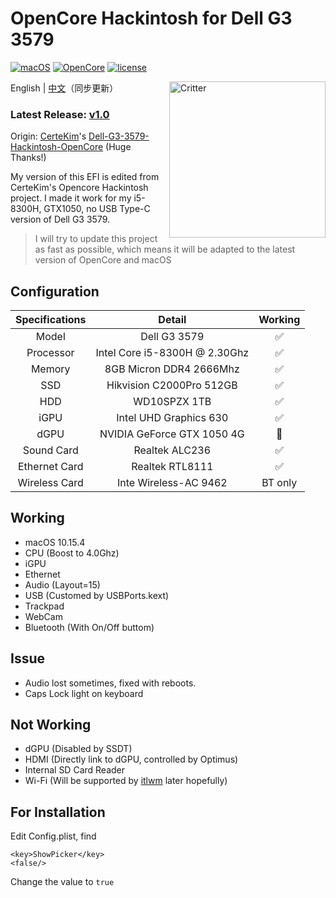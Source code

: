 # OpenCore Hackintosh for Dell G3 3579

[![macOS](https://img.shields.io/badge/macOS-10.15.4-orange)](https://www.apple.com.cn/macos/catalina/)
[![OpenCore](https://img.shields.io/badge/OpenCore-0.5.7-9cf)](https://github.com/williambj1/OpenCore-Factory/)
[![license](https://img.shields.io/badge/license-Anti%20996-blue.svg)](https://github.com/996icu/996.ICU/blob/master/LICENSE)

<img align="right" src="https://support.apple.com/content/dam/edam/applecare/images/en_US/macos/psp-mini-hero-macos-high-sierra-whats-new_2x.png" alt="Critter" width="250">

English | [中文](https://github.com/tonyleelyy/OpenCore-Hackintosh-Dell-G3-3579/blob/master/README_CN.md)（同步更新）

### Latest Release: [v1.0](https://github.com/tonyleelyy/OpenCore-Hackintosh-Dell-G3-3579/releases/tag/v1.0)

Origin: [CerteKim](https://github.com/CerteKim)'s [Dell-G3-3579-Hackintosh-OpenCore](https://github.com/CerteKim/Dell-G3-3579-Hackintosh-OpenCore) (Huge Thanks!)

My version of this EFI is edited from CerteKim's Opencore Hackintosh project.
I made it work for my i5-8300H, GTX1050, no USB Type-C version of Dell G3 3579.

> I will try to update this project as fast as possible, which means it will be adapted to the latest version of OpenCore and macOS

## Configuration

| Specifications | Detail | Working |
| :------------: | :------: | :--------: |
| Model | Dell G3 3579 | ✅ |
| Processor | Intel Core i5-8300H @ 2.30Ghz | ✅ |
| Memory | 8GB Micron DDR4 2666Mhz | ✅ |
| SSD | Hikvision C2000Pro 512GB | ✅ |
| HDD | WD10SPZX 1TB | ✅ |
| iGPU | Intel UHD Graphics 630 | ✅ |
| dGPU | NVIDIA GeForce GTX 1050 4G | 🚫 |
| Sound Card | Realtek ALC236 | ✅ |
| Ethernet Card | Realtek RTL8111 | ✅ |
| Wireless Card | Inte Wireless-AC 9462 | BT only |

## Working

- macOS 10.15.4
- CPU (Boost to 4.0Ghz)
- iGPU
- Ethernet
- Audio (Layout=15)
- USB (Customed by USBPorts.kext)
- Trackpad
- WebCam
- Bluetooth (With On/Off buttom)

## Issue

- Audio lost sometimes, fixed with reboots.
- Caps Lock light on keyboard

## Not Working

- dGPU (Disabled by SSDT)
- HDMI (Directly link to dGPU, controlled by Optimus)
- Internal SD Card Reader
- Wi-Fi (Will be supported by [itlwm](https://github.com/zxystd/itlwm) later hopefully)

## For Installation

Edit Config.plist, find

```
<key>ShowPicker</key>
<false/>
```

Change the value to ```true```
